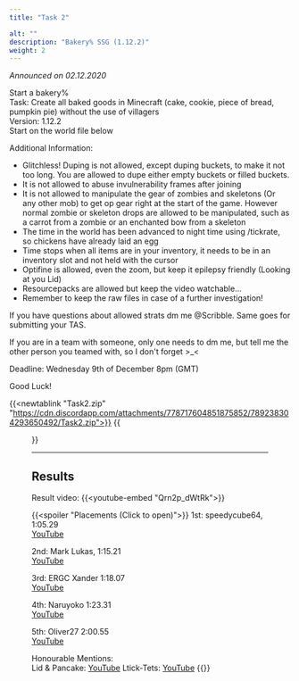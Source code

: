 ```yaml
---
title: "Task 2"

alt: ""
description: "Bakery% SSG (1.12.2)"
weight: 2
---
```

*Announced on 02.12.2020*  
  
Start a bakery%  
Task: Create all baked goods in Minecraft (cake, cookie, piece of bread, pumpkin pie) without the use of villagers  
Version: 1.12.2  
Start on the world file below  
  
Additional Information:  
- Glitchless! Duping is not allowed, except duping buckets, to make it not too long. You are allowed to dupe either empty buckets or filled buckets.
- It is not allowed to abuse invulnerability frames after joining
- It is not allowed to manipulate the gear of zombies and skeletons (Or any other mob) to get op gear right at the start of the game. However normal zombie or skeleton drops are allowed to be manipulated, such as a carrot from a zombie or an enchanted bow from a skeleton
- The time in the world has been advanced to night time using /tickrate, so chickens have already laid an egg
- Time stops when all items are in your inventory, it needs to be in an inventory slot and not held with the cursor
- Optifine is allowed, even the zoom, but keep it epilepsy friendly (Looking at you Lid)
- Resourcepacks are allowed but keep the video watchable...
- Remember to keep the raw files in case of a further investigation!

If you have questions about allowed strats dm me @Scribble. Same goes for submitting your TAS.  
  
If you are in a team with someone, only one needs to dm me, but tell me the other person you teamed with, so I don't forget >_<

Deadline: Wednesday 9th of December 8pm (GMT)

Good Luck!  
  
{{<newtablink "Task2.zip" "https://cdn.discordapp.com/attachments/778717604851875852/789238304293650492/Task2.zip">}}
{{<figure class="screenshot" src="../thumbnails/Preview2.jpg">}}
  
  ---
## Results
Result video:
{{<youtube-embed "Qrn2p_dWtRk">}}  
  
{{<spoiler "Placements (Click to open)">}}
1st: speedycube64, 1:05.29  
[YouTube](https://youtu.be/AXMYziX3uQE)
  
2nd: Mark Lukas, 1:15.21  
[YouTube](https://youtu.be/yr2Z40amaV4)
  
3rd: ERGC Xander 1:18.07  
[YouTube](https://youtu.be/cZ7e6UBubto)
  
4th: Naruyoko 1:23.31  
[YouTube](https://youtu.be/eBM2ArYR7nQ)
  
5th: Oliver27 2:00.55  
[YouTube](https://www.youtube.com/watch?v=z4T67rAXCx8)
  
Honourable Mentions:  
Lid & Pancake: [YouTube](https://www.youtube.com/watch?v=eHuxYRPCe2c)
Ltick-Tets: [YouTube](https://youtu.be/Vq-dafGY9KE)
{{</spoiler>}}